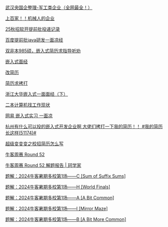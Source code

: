 [武汉央国企整理-军工类企业（全网最全！）](https://www.nowcoder.com/feed/main/detail/5049601d01814fa8a6d79323299c5692?fromPut=jj-github&urlSource=extension-api)

[上百家！！机械人的企业](https://www.nowcoder.com/feed/main/detail/1f9f477df9544fd18dd566fab273b6c6?fromPut=jj-github&urlSource=extension-api)

[25秋招软开提前批投递记录](https://www.nowcoder.com/feed/main/detail/759a22d036de4ccdb04a48cc652b0324?fromPut=jj-github&urlSource=extension-api)

[百度提前批java研发一面凉经](https://www.nowcoder.com/feed/main/detail/2d98fa81ef81424f9950657487d724d7?fromPut=jj-github&urlSource=extension-api)

[双非本985硕，嵌入式简历求指导听劝](https://www.nowcoder.com/feed/main/detail/7b76d44e74814926b992a4ab004b6f4a?fromPut=jj-github&urlSource=extension-api)

[嵌入式面经](https://www.nowcoder.com/feed/main/detail/303ca104f5804c8c84d7f994e8a75c36?fromPut=jj-github&urlSource=extension-api)

[改简历](https://www.nowcoder.com/feed/main/detail/1d54759d46ae4b799988b6ec6681fdcb?fromPut=jj-github&urlSource=extension-api)

[简历求拷打](https://www.nowcoder.com/feed/main/detail/14ade295edd54bd382159b9bd3d4720c?fromPut=jj-github&urlSource=extension-api)

[浙江大华嵌入式一面面经（下）](https://www.nowcoder.com/feed/main/detail/f3cf842bfc86408ba33a90c6609dfaba?fromPut=jj-github&urlSource=extension-api)

[二本计算机找工作现状](https://www.nowcoder.com/feed/main/detail/d28a0cd7394c4d0c942f4f4ecd237a19?fromPut=jj-github&urlSource=extension-api)

[网易 嵌入式实习 一面凉](https://www.nowcoder.com/feed/main/detail/24188c38ab8f4ae3b9324dc948428023?fromPut=jj-github&urlSource=extension-api)

[杭州有什么可以投的嵌入式开发企业啊 大佬们拷打一下我的简历！！ #我的简历长这样(51174)#  ](https://www.nowcoder.com/feed/main/detail/38830fc630104622ba472e32c00a53ac?fromPut=jj-github&urlSource=extension-api)

[超级变变变之校招简历怎么写](https://www.nowcoder.com/feed/main/detail/151171c66f5c45e59870fe5347e35d00?fromPut=jj-github&urlSource=extension-api)

[牛客周赛 Round 52](https://www.nowcoder.com/discuss/644699026751840256?fromPut=jj-github&urlSource=extension-api)

[牛客周赛 Round 52 解题报告 | 珂学家](https://www.nowcoder.com/discuss/644704782314201088?fromPut=jj-github&urlSource=extension-api)

[题解：2024牛客暑期多校第1场——C [Sum of Suffix Sums]](https://www.nowcoder.com/discuss/644726394958733312?fromPut=jj-github&urlSource=extension-api)

[题解：2024牛客暑期多校第1场——H [World Finals]](https://www.nowcoder.com/discuss/644728460464709632?fromPut=jj-github&urlSource=extension-api)

[题解：2024牛客暑期多校第1场——A [A Bit Common]](https://www.nowcoder.com/discuss/644731474302820352?fromPut=jj-github&urlSource=extension-api)

[题解：2024牛客暑期多校第1场——I [Mirror Maze]](https://www.nowcoder.com/discuss/644734473372786688?fromPut=jj-github&urlSource=extension-api)

[题解：2024牛客暑期多校第1场——B [A Bit More Common]](https://www.nowcoder.com/discuss/644736145364967424?fromPut=jj-github&urlSource=extension-api)